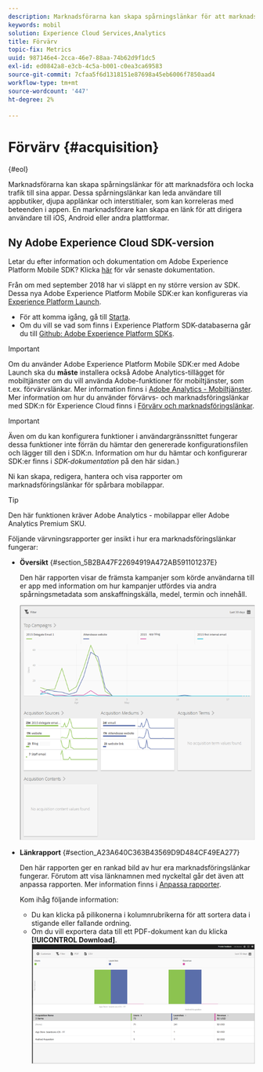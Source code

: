 ```yaml
---
description: Marknadsförarna kan skapa spårningslänkar för att marknadsföra och locka trafik till sina appar. Dessa spårningslänkar kan leda användare till appbutiker, djupa applänkar och interstitialer, som kan korreleras med beteenden i appen. En marknadsförare kan skapa en länk för att dirigera användare till iOS, Android eller andra plattformar.
keywords: mobil
solution: Experience Cloud Services,Analytics
title: Förvärv
topic-fix: Metrics
uuid: 987146e4-2cca-46e7-88aa-74b62d9f1dc5
exl-id: ed0842a8-e3cb-4c5a-b001-c0ea3ca69583
source-git-commit: 7cfaa5f6d1318151e87698a45eb6006f7850aad4
workflow-type: tm+mt
source-wordcount: '447'
ht-degree: 2%

---
```


# Förvärv {#acquisition}

{#eol}

Marknadsförarna kan skapa spårningslänkar för att marknadsföra och locka trafik till sina appar. Dessa spårningslänkar kan leda användare till appbutiker, djupa applänkar och interstitialer, som kan korreleras med beteenden i appen. En marknadsförare kan skapa en länk för att dirigera användare till iOS, Android eller andra plattformar.

## Ny Adobe Experience Cloud SDK-version

Letar du efter information och dokumentation om Adobe Experience Platform Mobile SDK? Klicka [här](https://aep-sdks.gitbook.io/docs/) för vår senaste dokumentation.

Från om med september 2018 har vi släppt en ny större version av SDK. Dessa nya Adobe Experience Platform Mobile SDK:er kan konfigureras via [Experience Platform Launch](https://www.adobe.com/experience-platform/launch.html).

* För att komma igång, gå till [Starta](https://launch.adobe.com/).
* Om du vill se vad som finns i Experience Platform SDK-databaserna går du till [Github: Adobe Experience Platform SDKs](https://github.com/Adobe-Marketing-Cloud/acp-sdks).

>[!IMPORTANT]
>
> Om du använder Adobe Experience Platform Mobile SDK:er med Adobe Launch ska du **måste** installera också Adobe Analytics-tillägget för mobiltjänster om du vill använda Adobe-funktioner för mobiltjänster, som t.ex. förvärvslänkar. Mer information finns i [Adobe Analytics - Mobiltjänster](https://aep-sdks.gitbook.io/docs/using-mobile-extensions/adobe-analytics-mobile-services). Mer information om hur du använder förvärvs- och marknadsföringslänkar med SDK:n för Experience Cloud finns i [Förvärv och marknadsföringslänkar](https://aep-sdks.gitbook.io/docs/using-mobile-extensions/adobe-analytics-mobile-services#acquisition-and-marketing-links).

>[!IMPORTANT]
>
>Även om du kan konfigurera funktioner i användargränssnittet fungerar dessa funktioner inte förrän du hämtar den genererade konfigurationsfilen och lägger till den i SDK:n. Information om hur du hämtar och konfigurerar SDK:er finns i *SDK-dokumentation* på den här sidan.)

Ni kan skapa, redigera, hantera och visa rapporter om marknadsföringslänkar för spårbara mobilappar.

>[!TIP]
>
>Den här funktionen kräver Adobe Analytics - mobilappar eller Adobe Analytics Premium SKU.

Följande värvningsrapporter ger insikt i hur era marknadsföringslänkar fungerar:

* **Översikt** {#section_5B2BA47F22694919A472AB591101237E}

   Den här rapporten visar de främsta kampanjer som körde användarna till er app med information om hur kampanjer utfördes via andra spårningsmetadata som anskaffningskälla, medel, termin och innehåll.

   ![](assets/acquisition_overview.png)

* **Länkrapport** {#section_A23A640C363B43569D9D484CF49EA277}

   Den här rapporten ger en rankad bild av hur era marknadsföringslänkar fungerar. Förutom att visa länknamnen med nyckeltal går det även att anpassa rapporten. Mer information finns i [Anpassa rapporter](/help/using/usage/reports-customize/t-reports-customize.md).

   Kom ihåg följande information:

   * Du kan klicka på pilikonerna i kolumnrubrikerna för att sortera data i stigande eller fallande ordning.
   * Om du vill exportera data till ett PDF-dokument kan du klicka **[!UICONTROL Download]**.
   ![](assets/acquisition_name.png)
